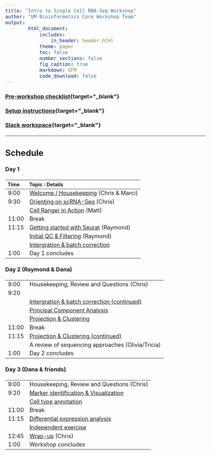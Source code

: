 ```yaml
---
title: "Intro to Single Cell RNA-Seq Workshop"
author: "UM Bioinformatics Core Workshop Team"
output:
        html_document:
            includes:
                in_header: header.html
            theme: paper
            toc: false
            number_sections: false
            fig_caption: true
            markdown: GFM
            code_download: false
---
```


<style type="text/css">

body, td {
   font-size: 18px;
}
</style>

#### [Pre-workshop checklist](workshop_setup/preworkshop_checklist.html){target="_blank"}

#### [Setup instructions](workshop_setup/setup_instructions.html){target="_blank"}

#### [Slack workspace](https://umbioinfcoreworkshops.slack.com){target="_blank"}

---

## Schedule

#### Day 1
| Time | Topic : Details |
| :---  | :---- |
|  9:00 | [Welcome / Housekeeping](workshop_intro.html) (Chris & Marci)|
|  9:30 | [Orienting on scRNA-Seq](00A-OrientingOnScRNASeq) (Chris)
|       | [Cell Ranger in Action](00B-CellRangerInAction.html) (Matt)
| 11:00 | Break |
| 11:15 | [Getting started with Seurat](01-GettingStarted.html) (Raymond)
|       | [Initial QC & Filtering](02-QCandFiltering.html) (Raymond)
|       | [Intergration & batch correction](03-Integration.html)|
|  1:00 | Day 1 concludes |

#### Day 2 (Raymond & Dana)
| | |
| :---  | :---- |
|  9:00 | Housekeeping, Review and Questions (Chris) |
|  9:20 |
|       | [Intergration & batch correction (continued)](03-Integration.html)|
|       | [Principal Component Analysis](04-PCAandDimReduction.html) |
|       | [Projection & Clustering](05-ProjectionAndClustering.html) |
| 11:00 | Break |
| 11:15 | [Projection & Clustering (continued)](05-ProjectionAndClustering.html) |
|       | A review of sequencing approaches (Olivia/Tricia) |
|  1:00 | Day 2 concludes |

#### Day 3 (Dana & friends)
| | |
| :---  | :---- |
|  9:00 | Housekeeping, Review and Questions (Chris) |
|  9:20 | [Marker identification & Visualization](06-MarkerVisualization.html)
|       | [Cell type annotation](07-CellTypeAnnos.html) |
| 11:00 | Break |
| 11:15 | [Differential expression analysis](08-DifferentialExpression.html) |
|       | [Independent exercise](09-IndependentExercise.html) |
| 12:45 | [Wrap-up](workshop_wrap_up.html) (Chris)
|  1:00 | Workshop concludes |
